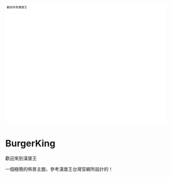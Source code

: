 ![](https://github.com/gnehs/BurgerKing/blob/1.0/screenshot.png?raw=true)
# BurgerKing
歡迎來到漢堡王

一個極簡的佈景主題，參考漢堡王台灣官網所設計的！
